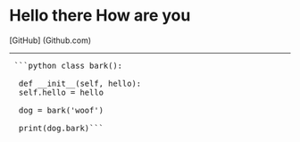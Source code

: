 # **Hello there How are you**


[GitHub] (Github.com)

---

<pre> ```python class bark():

  def __init__(self, hello):
  self.hello = hello

  dog = bark('woof')

  print(dog.bark)```

</pre>
